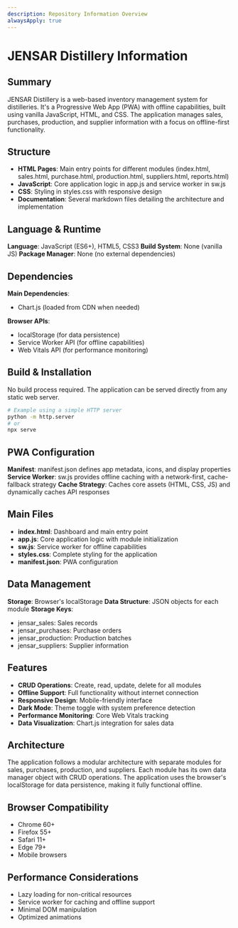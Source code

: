 ```yaml
---
description: Repository Information Overview
alwaysApply: true
---
```


# JENSAR Distillery Information

## Summary
JENSAR Distillery is a web-based inventory management system for distilleries. It's a Progressive Web App (PWA) with offline capabilities, built using vanilla JavaScript, HTML, and CSS. The application manages sales, purchases, production, and supplier information with a focus on offline-first functionality.

## Structure
- **HTML Pages**: Main entry points for different modules (index.html, sales.html, purchase.html, production.html, suppliers.html, reports.html)
- **JavaScript**: Core application logic in app.js and service worker in sw.js
- **CSS**: Styling in styles.css with responsive design
- **Documentation**: Several markdown files detailing the architecture and implementation

## Language & Runtime
**Language**: JavaScript (ES6+), HTML5, CSS3
**Build System**: None (vanilla JS)
**Package Manager**: None (no external dependencies)

## Dependencies
**Main Dependencies**:
- Chart.js (loaded from CDN when needed)

**Browser APIs**:
- localStorage (for data persistence)
- Service Worker API (for offline capabilities)
- Web Vitals API (for performance monitoring)

## Build & Installation
No build process required. The application can be served directly from any static web server.

```bash
# Example using a simple HTTP server
python -m http.server
# or
npx serve
```

## PWA Configuration
**Manifest**: manifest.json defines app metadata, icons, and display properties
**Service Worker**: sw.js provides offline caching with a network-first, cache-fallback strategy
**Cache Strategy**: Caches core assets (HTML, CSS, JS) and dynamically caches API responses

## Main Files
- **index.html**: Dashboard and main entry point
- **app.js**: Core application logic with module initialization
- **sw.js**: Service worker for offline capabilities
- **styles.css**: Complete styling for the application
- **manifest.json**: PWA configuration

## Data Management
**Storage**: Browser's localStorage
**Data Structure**: JSON objects for each module
**Storage Keys**:
- jensar_sales: Sales records
- jensar_purchases: Purchase orders
- jensar_production: Production batches
- jensar_suppliers: Supplier information

## Features
- **CRUD Operations**: Create, read, update, delete for all modules
- **Offline Support**: Full functionality without internet connection
- **Responsive Design**: Mobile-friendly interface
- **Dark Mode**: Theme toggle with system preference detection
- **Performance Monitoring**: Core Web Vitals tracking
- **Data Visualization**: Chart.js integration for sales data

## Architecture
The application follows a modular architecture with separate modules for sales, purchases, production, and suppliers. Each module has its own data manager object with CRUD operations. The application uses the browser's localStorage for data persistence, making it fully functional offline.

## Browser Compatibility
- Chrome 60+
- Firefox 55+
- Safari 11+
- Edge 79+
- Mobile browsers

## Performance Considerations
- Lazy loading for non-critical resources
- Service worker for caching and offline support
- Minimal DOM manipulation
- Optimized animations